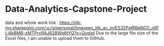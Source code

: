# Data-Analytics-Capstone-Project
data and whole work link : https://iitk-my.sharepoint.com/:u:/g/personal/bnaveen_iitk_ac_in/ES32PatRBeNCl1_qIIFLj4kBM8-zMTPrxfIAJ628Wq6tYQ?e=QvqlqI  Due to the large file size of the Excel files, I am unable to upload them to GitHub.
